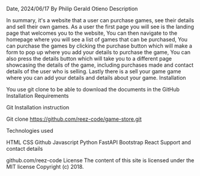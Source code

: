Date, 2024/06/17
By Philip Gerald Otieno
Description

In summary, it's a website that a user can purchase games, see their details and sell their own games. As a user the first page you will see is the landing page that welcomes you to the website, You can then navigate to the homepage where you will see a list of games that can be purchased, You can purchase the games by clicking the purchase button which will make a form to pop up where you add your details to purchase the game, You can also press the details button which will take you to a different page showcasing the details of the game, including purchases made and contact details of the user who is selling. Lastly there is a sell your game game where you can add your details and details about your game.
Installation

You use git clone to be able to download the documents in the GitHub
Installation Requirements

Git
Installation instruction

Git clone https://github.com/reez-code/game-store.git

Technologies used

HTML CSS Github Javascript Python FastAPI Bootstrap React
Support and contact details

github.com/reez-code
License
The content of this site is licensed under the MIT license Copyright (c) 2018.
